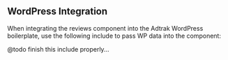 ## WordPress Integration

When integrating the reviews component into the Adtrak WordPress boilerplate, use the following include to pass WP data into the component:

@todo finish this include properly...